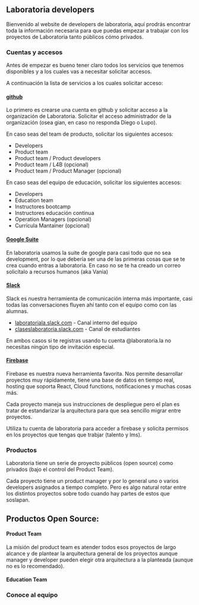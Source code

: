 ## Laboratoria developers

Bienvenido al website de developers de laboratoria, aquí prodrás encontrar toda la información necesaria para que puedas empezar a trabajar con los proyectos de Laboratoria tanto públicos cómo privados.

### Cuentas y accesos

Antes de empezar es bueno tener claro todos los servicios que tenemos disponibles y a los cuales vas a necesitar solicitar accesos.

A continuación la lista de servicios a los cuales solicitar acceso:

#### [github](http://github.com/laboratoria)

Lo primero es crearse una cuenta en github y solicitar acceso a la organización de Laboratoria. Solicitar el acceso administrador de la organización (osea gian, en caso no responda Diego o Lupo).

En caso seas del team de producto, solicitar los siguientes accesos:

- Developers
- Product team
- Product team / Product developers
- Product team / L4B (opcional)
- Product team / Product Manager (opcional)

En caso seas del equipo de educación, solicitar los siguientes accesos:

- Developers
- Education team
- Instructores bootcamp
- Instructores educación continua
- Operation Managers (opcional)
- Curricula Mantainer (opcional)

#### [Google Suite](https://gsuite.google.com/index.html)

En laboratoria usamos la suite de google para casi todo que no sea development, por lo que debería ser una de las primeras cosas que se te crea cuando entras a laboratoria. En caso no se te ha creado un correo solicítalo a recursos humanos (aka Vania)

#### [Slack](https://slack.com/intl/es)

Slack es nuestra herramienta de comunicación interna más importante, casi todas las conversaciones fluyen ahí tanto con el equipo como con las alumnas.

- [laboratoriala.slack.com](https://laboratoriala.slack.com/) - Canal interno del equipo
- [claseslaboratoria.slack.com](claseslaboratoria.slack.com) - Canal de estudiantes

En ambos casos si te registras usando tu cuenta @laboratoria.la no necesitas ningún tipo de invitación especial.

#### [Firebase](https://firebase.google.com)

Firebase es nuestra nueva herramienta favorita. Nos permite desarrollar proyectos muy rápidamente, tiene una base de datos en tiempo real, hosting que soporta React, Cloud functions, notificaciones y muchas cosas más.

Cada proyecto maneja sus instrucciones de despliegue pero el plan es tratar de estandarizar la arquitectura para que sea sencillo migrar entre proyectos.

Utiliza tu cuenta de laboratoria para acceder a firebase y solicita permisos en los proyectos que tengas que trabjar (talento y lms).

### Productos

Laboratoria tiene un serie de proyecto públicos (open source) como privados (bajo el control del Product Team).

Cada proyecto tiene un product manager y por lo general uno o varios developers asignados a tiempo completo. Pero es algo natural rotar entre los distintos proyectos sobre todo cuando hay partes de estos que soslapan.

Productos Open Source:
-


#### Product Team

La misión del product team es atender todos esos proyectos de largo alcance y de plantear la arquitectura general de los proyectos aunque manager y developer pueden elegir otra arquitectura a la planteada (aunque no es lo recomendado).

#### Education Team

### Conoce al equipo
